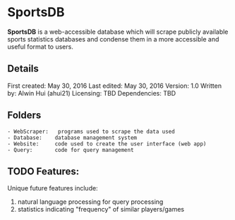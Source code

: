 # SportsDB

**SportsDB** is a web-accessible database which will scrape publicly 
available sports statistics databases and condense them in a more 
accessible and useful format to users.

## Details
First created:  May 30, 2016
Last edited:    May 30, 2016
Version:        1.0
Written by:     Alwin Hui (ahui21)
Licensing:      TBD
Dependencies:   TBD

## Folders
    - WebScraper:   programs used to scrape the data used
    - Database:    database management system
    - Website:     code used to create the user interface (web app)
    - Query:       code for query management

## TODO Features:
Unique future features include:
1)  natural language processing for query processing
2)  statistics indicating "frequency" of similar players/games
